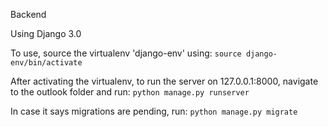 Backend

Using Django 3.0

To use, source the virtualenv 'django-env' using:
`source django-env/bin/activate`

After activating the virtualenv, to run the server on 127.0.0.1:8000, navigate to the outlook folder and run:
`python manage.py runserver`

In case it says migrations are pending, run:
`python manage.py migrate`
